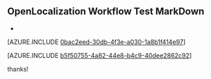 ## OpenLocalization Workflow Test MarkDown
* 

[AZURE.INCLUDE [0bac2eed-30db-4f3e-a030-1a8b1f414e97](calleeMd1.md)]



[AZURE.INCLUDE [b5f50755-4a82-44e8-b4c9-40dee2862c92](calleeMd2.md)]

 
thanks!